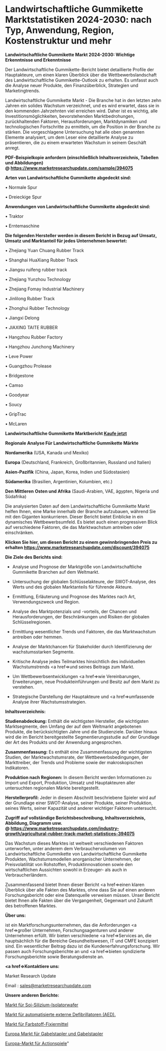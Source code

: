 # Landwirtschaftliche Gummikette Marktstatistiken 2024-2030: nach Typ, Anwendung, Region, Kostenstruktur und mehr

<strong>Landwirtschaftliche Gummikette Markt 2024-2030: Wichtige Erkenntnisse und Erkenntnisse</strong>

Der Landwirtschaftliche Gummikette-Bericht bietet detaillierte Profile der Hauptakteure, um einen klaren Überblick über die Wettbewerbslandschaft des Landwirtschaftliche Gummikette-Outlook zu erhalten. Es umfasst auch die Analyse neuer Produkte, den Finanzüberblick, Strategien und Marketingtrends.

Landwirtschaftliche Gummikette Markt - Die Branche hat in den letzten zehn Jahren ein solides Wachstum verzeichnet, und es wird erwartet, dass sie in den kommenden Jahrzehnten viel erreichen wird. Daher ist es wichtig, alle Investitionsmöglichkeiten, bevorstehenden Marktbedrohungen, zurückhaltenden Faktoren, Herausforderungen, Marktdynamiken und technologischen Fortschritte zu ermitteln, um die Position in der Branche zu stärken. Die vorgeschlagene Untersuchung hat alle oben genannten Elemente analysiert, um dem Leser eine detaillierte Analyse zu präsentieren, die zu einem erwarteten Wachstum in seinem Geschäft anregt.

<strong><b>PDF-Beispielkopie anfordern (einschließlich Inhaltsverzeichnis, Tabellen und Abbildungen) @ </b></strong><strong><a href=https://www.marketresearchupdate.com/sample/394075><strong>https://www.marketresearchupdate.com/sample/394075</u></a></strong></strong>

<strong>Arten von Landwirtschaftliche Gummikette abgedeckt sind:</strong>

• Normale Spur

• Dreieckige Spur

<strong>Anwendungen von Landwirtschaftliche Gummikette abgedeckt sind:</strong>

• Traktor

• Erntemaschine

<strong>Die folgenden Hersteller werden in diesem Bericht in Bezug auf Umsatz, Umsatz und Marktanteil für jedes Unternehmen bewertet:</strong>

• Zhejiang Yuan Chuang Rubber Track

• Shanghai HuaXiang Rubber Track

• Jiangsu ruifeng rubber track

• Zhejiang Yunzhou Technology

• Zhejiang Fomay Industrial Machinery

• Jinlilong Rubber Track

• Zhonghui Rubber Technology

• Jiangxi Delong

• JIAXING TAITE RUBBER

• Hangzhou Rubber Factory

• Hangzhou Junchong Machinery

• Leve Power

• Guangzhou Prolease

• Bridgestone

• Camso

• Goodyear

• Soucy

• GripTrac

• McLaren

<strong>Landwirtschaftliche Gummikette Marktbericht <a href=https://www.marketresearchupdate.com/buynow/394075>Kaufe jetzt</a></strong>

<strong>Regionale Analyse Für Landwirtschaftliche Gummikette Märkte</strong>

<strong>Nordamerika</strong> (USA, Kanada und Mexiko)

<strong>Europa</strong> (Deutschland, Frankreich, Großbritannien, Russland und Italien)

<strong>Asien-Pazifik</strong> (China, Japan, Korea, Indien und Südostasien)

<strong>Südamerika</strong> (Brasilien, Argentinien, Kolumbien, etc.)

<strong>Den Mittleren</strong> <strong>Osten und Afrika</strong> (Saudi-Arabien, VAE, ägypten, Nigeria und Südafrika)

Die analysierten Daten auf dem Landwirtschaftliche Gummikette Markt helfen Ihnen, eine Marke innerhalb der Branche aufzubauen, während Sie mit den Giganten konkurrieren. Dieser Bericht bietet Einblicke in ein dynamisches Wettbewerbsumfeld. Es bietet auch einen progressiven Blick auf verschiedene Faktoren, die das Marktwachstum antreiben oder einschränken.

<strong>Klicken Sie hier, um diesen Bericht zu einem gewinnbringenden Preis zu erhalten
</strong><strong><a href=https://www.marketresearchupdate.com/discount/394075>https://www.marketresearchupdate.com/discount/394075</b></u></strong></a>

<strong>Die Ziele des Berichts sind:</strong>

- Analyse und Prognose der Marktgröße von Landwirtschaftliche Gummikette Branchen auf dem Weltmarkt.

- Untersuchung der globalen Schlüsselakteure, der SWOT-Analyse, des Werts und des globalen Marktanteils für führende Akteure.

- Ermittlung, Erläuterung und Prognose des Marktes nach Art, Verwendungszweck und Region.

- Analyse des Marktpotenzials und -vorteils, der Chancen und Herausforderungen, der Beschränkungen und Risiken der globalen Schlüsselregionen.

- Ermittlung wesentlicher Trends und Faktoren, die das Marktwachstum antreiben oder hemmen.

- Analyse der Marktchancen für Stakeholder durch Identifizierung der wachstumsstarken Segmente.

- Kritische Analyse jedes Teilmarktes hinsichtlich des individuellen Wachstumstrends <a href=>und</a> seines Beitrags zum Markt.

- Um Wettbewerbsentwicklungen <a href=>wie</a> Vereinbarungen, Erweiterungen, neue Produkteinführungen und Besitz auf dem Markt zu verstehen.

- Strategische Darstellung der Hauptakteure und <a href=>umfas</a>sende Analyse ihrer Wachstumsstrategien.

<strong>Inhaltsverzeichnis:</strong>

<strong>Studienabdeckung:</strong> Enthält die wichtigsten Hersteller, die wichtigsten Marktsegmente, den Umfang der auf dem Weltmarkt angebotenen Produkte, die berücksichtigten Jahre und die Studienziele. Darüber hinaus wird die im Bericht bereitgestellte Segmentierungsstudie auf der Grundlage der Art des Produkts und der Anwendung angesprochen.

<strong>Zusammenfassung:</strong> Es enthält eine Zusammenfassung der wichtigsten Studien, der Marktwachstumsrate, der Wettbewerbsbedingungen, der Markttreiber, der Trends und Probleme sowie der makroskopischen Indikatoren.

<strong>Produktion nach Regionen:</strong> In diesem Bericht werden Informationen zu Import und Export, Produktion, Umsatz und Hauptakteuren aller untersuchten regionalen Märkte bereitgestellt.

<strong>Herstellerprofil:</strong> Jeder in diesem Abschnitt beschriebene Spieler wird auf der Grundlage einer SWOT-Analyse, seiner Produkte, seiner Produktion, seines Werts, seiner Kapazität und anderer wichtiger Faktoren untersucht.

<strong><b>Zugriff auf vollständige Berichtsbeschreibung, Inhaltsverzeichnis, Abbildung, Diagramm usw. @ </b></strong><strong><a href=https://www.marketresearchupdate.com/industry-growth/agricultural-rubber-track-market-statistices-394075>https://www.marketresearchupdate.com/industry-growth/agricultural-rubber-track-market-statistices-394075</a></strong>

Das Wachstum dieses Marktes ist weltweit verschiedenen Faktoren unterworfen, unter anderem dem Verbrauchervolumen von Landwirtschaftliche Gummikette von Landwirtschaftliche Gummikette Produkten, Wachstumsmodellen anorganischer Unternehmen, der Preisvolatilität von Rohstoffen, Produktinnovationen sowie den wirtschaftlichen Aussichten sowohl in Erzeuger- als auch in Verbraucherländern.

Zusammenfassend bietet Ihnen dieser Bericht <a href=>einen</a> klaren Überblick über alle Fakten des Marktes, ohne dass Sie auf einen anderen Forschungsbericht oder eine Datenquelle verweisen müssen. Unser Bericht bietet Ihnen alle Fakten über die Vergangenheit, Gegenwart und Zukunft des betroffenen Marktes.

<strong>Über uns:</strong>

 ist ein Marktforschungsunternehmen, das die Anforderungen <a href=>großer</a> Unternehmen, Forschungsagenturen und anderer Unternehmen erfüllt. Wir bieten verschiedene <a href=>Services</a> an, die hauptsächlich für die Bereiche Gesundheitswesen, IT und CMFE konzipiert sind. Ein wesentlicher Beitrag dazu ist die Kundenerfahrungsforschung. Wir passen auch Forschungsberichte an und <a href=>bieten</a> syndizierte Forschungsberichte sowie Beratungsdienste an.

<strong><a href=>Kontaktiere uns:</a></strong>

Market Research Update

Email : sales@marketresearchupdate.com

<strong>Unsere anderen Berichte:</strong>

<a href=https://www.linkedin.com/pulse/soi-silicon-insulator-wafer-market-2023-what>Markt für Soi-Silizium-Isolatorwafer</a>

<a href=https://www.linkedin.com/pulse/automated-external-defibrillator-aed-market-2f>Markt für automatisierte externe Defibrillatoren (AED).</a>

<a href=https://www.linkedin.com/pulse/dye-fixatives-market-size-industry-growth-factors>Markt für Farbstoff-Fixiermittel</a>

<a href=https://www.linkedin.com/pulse/europe-forklifts-lift-trucks-market-2023-2030-new-study>Europa Markt für Gabelstapler und Gabelstapler</a>

<a href=https://www.linkedin.com/pulse/europe-action-games-market-2023-usd-explained>Europa-Markt für Actionspiele</a>"
